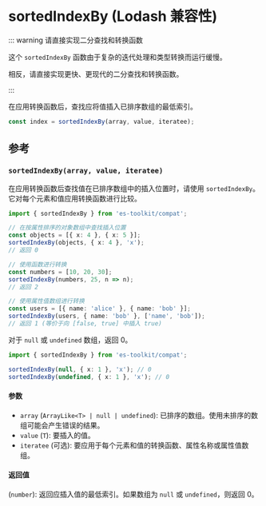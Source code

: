 # sortedIndexBy (Lodash 兼容性)

::: warning 请直接实现二分查找和转换函数

这个 `sortedIndexBy` 函数由于复杂的迭代处理和类型转换而运行缓慢。

相反，请直接实现更快、更现代的二分查找和转换函数。

:::

在应用转换函数后，查找应将值插入已排序数组的最低索引。

```typescript
const index = sortedIndexBy(array, value, iteratee);
```

## 参考

### `sortedIndexBy(array, value, iteratee)`

在应用转换函数后查找值在已排序数组中的插入位置时，请使用 `sortedIndexBy`。它对每个元素和值应用转换函数进行比较。

```typescript
import { sortedIndexBy } from 'es-toolkit/compat';

// 在按属性排序的对象数组中查找插入位置
const objects = [{ x: 4 }, { x: 5 }];
sortedIndexBy(objects, { x: 4 }, 'x');
// 返回 0

// 使用函数进行转换
const numbers = [10, 20, 30];
sortedIndexBy(numbers, 25, n => n);
// 返回 2

// 使用属性值数组进行转换
const users = [{ name: 'alice' }, { name: 'bob' }];
sortedIndexBy(users, { name: 'bob' }, ['name', 'bob']);
// 返回 1 (等价于向 [false, true] 中插入 true)
```

对于 `null` 或 `undefined` 数组，返回 0。

```typescript
import { sortedIndexBy } from 'es-toolkit/compat';

sortedIndexBy(null, { x: 1 }, 'x'); // 0
sortedIndexBy(undefined, { x: 1 }, 'x'); // 0
```

#### 参数

- `array` (`ArrayLike<T> | null | undefined`): 已排序的数组。使用未排序的数组可能会产生错误的结果。
- `value` (`T`): 要插入的值。
- `iteratee` (可选): 要应用于每个元素和值的转换函数、属性名称或属性值数组。

#### 返回值

(`number`): 返回应插入值的最低索引。如果数组为 `null` 或 `undefined`，则返回 0。
